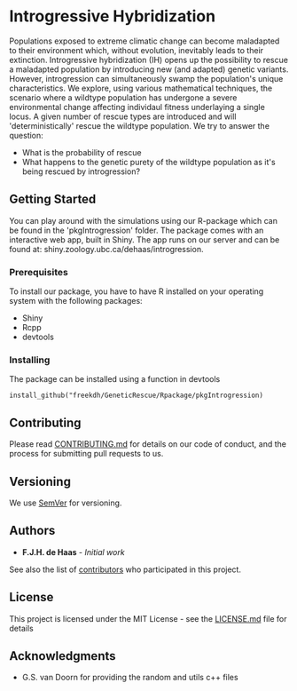 # Introgressive Hybridization

Populations exposed to extreme climatic change can become maladapted to their environment which, without evolution, inevitably leads to their extinction. Introgressive hybridization (IH) opens up the possibility to rescue a maladapted population by introducing new (and adapted) genetic variants. However, introgression can simultaneously swamp the population's unique characteristics. We explore, using various mathematical techniques, the scenario where a wildtype population has undergone a severe environmental change affecting individaul fitness underlaying a single locus. A given number of rescue types are introduced and will 'deterministically' rescue the wildtype population. We try to answer the question: 

* What is the probability of rescue
* What happens to the genetic purety of the wildtype population as it's being rescued by introgression?

## Getting Started

You can play around with the simulations using our R-package which can be found in the 'pkgIntrogression' folder. The package comes with an interactive web app, built in Shiny. The app runs on our server and can be found at: shiny.zoology.ubc.ca/dehaas/introgression. 

### Prerequisites

To install our package, you have to have R installed on your operating system with the following packages:
* Shiny
* Rcpp
* devtools

### Installing

The package can be installed using a function in devtools

```
install_github("freekdh/GeneticRescue/Rpackage/pkgIntrogression)
```

## Contributing

Please read [CONTRIBUTING.md](https://gist.github.com/PurpleBooth/b24679402957c63ec426) for details on our code of conduct, and the process for submitting pull requests to us.

## Versioning

We use [SemVer](http://semver.org/) for versioning.

## Authors

* **F.J.H. de Haas** - *Initial work*

See also the list of [contributors](https://github.com/your/project/contributors) who participated in this project.

## License

This project is licensed under the MIT License - see the [LICENSE.md](LICENSE.md) file for details

## Acknowledgments

* G.S. van Doorn for providing the random and utils c++ files 

